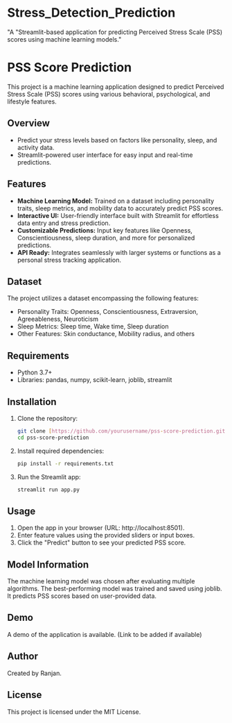 # Stress_Detection_Prediction
"A "Streamlit-based application for predicting Perceived Stress Scale (PSS) scores using machine learning models."
# PSS Score Prediction

This project is a machine learning application designed to predict Perceived Stress Scale (PSS) scores using various behavioral, psychological, and lifestyle features.

## Overview

* Predict your stress levels based on factors like personality, sleep, and activity data.
* Streamlit-powered user interface for easy input and real-time predictions.

## Features

*   **Machine Learning Model:** Trained on a dataset including personality traits, sleep metrics, and mobility data to accurately predict PSS scores.
*   **Interactive UI:** User-friendly interface built with Streamlit for effortless data entry and stress prediction.
*   **Customizable Predictions:** Input key features like Openness, Conscientiousness, sleep duration, and more for personalized predictions.
*   **API Ready:** Integrates seamlessly with larger systems or functions as a personal stress tracking application.

## Dataset

The project utilizes a dataset encompassing the following features:

*   Personality Traits: Openness, Conscientiousness, Extraversion, Agreeableness, Neuroticism
*   Sleep Metrics: Sleep time, Wake time, Sleep duration
*   Other Features: Skin conductance, Mobility radius, and others

## Requirements

*   Python 3.7+
*   Libraries: pandas, numpy, scikit-learn, joblib, streamlit

## Installation

1.  Clone the repository:

    ```bash
    git clone [https://github.com/yourusername/pss-score-prediction.git](https://github.com/yourusername/pss-score-prediction.git)
    cd pss-score-prediction
    ```

2.  Install required dependencies:

    ```bash
    pip install -r requirements.txt
    ```

3.  Run the Streamlit app:

    ```bash
    streamlit run app.py
    ```

## Usage

1.  Open the app in your browser (URL: http://localhost:8501).
2.  Enter feature values using the provided sliders or input boxes.
3.  Click the "Predict" button to see your predicted PSS score.

## Model Information

The machine learning model was chosen after evaluating multiple algorithms. The best-performing model was trained and saved using joblib. It predicts PSS scores based on user-provided data.

## Demo

A demo of the application is available. (Link to be added if available)

## Author

Created by Ranjan.

## License

This project is licensed under the MIT License.
